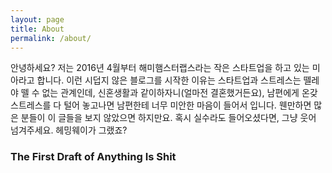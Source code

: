 ```yaml
---
layout: page
title: About
permalink: /about/
---
```


안녕하세요? 저는 2016년 4월부터 해미햄스터랩스라는 작은 스타트업을 하고 있는 미아라고 합니다. 이런 시덥지 않은 블로그를 시작한 이유는 스타트업과 스트레스는 뗄레야 뗄 수 없는 관계인데, 신혼생활과 같이하자니(얼마전 결혼했거든요), 남편에게 온갖 스트레스를 다 털어 놓고나면 남편한테 너무 미안한 마음이 들어서 입니다. 웬만하면 많은 분들이 이 글들을 보지 않았으면 하지만요. 혹시 실수라도 들어오셨다면, 그냥 웃어 넘겨주세요. 헤밍웨이가 그랬죠?</br>

<h3>The First Draft of Anything Is Shit</h3>
